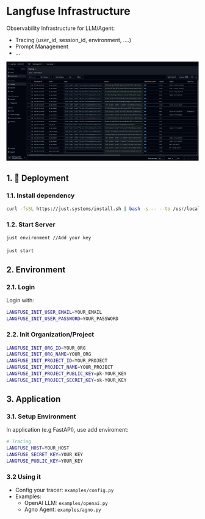 # Langfuse Infrastructure
Observability Infrastructure for LLM/Agent:
- Tracing (user_id, session_id, environment, ....)
- Prompt Management
- ...

![Langfuse Dashboard](images/langfuse.png)


## 1. 🚀 **Deployment**
### 1.1. Install dependency
```bash
curl -fsSL https://just.systems/install.sh | bash -s -- --to /usr/local/bin
```

### 1.2. Start Server
```bash
just environment //Add your key 

just start
```

## 2. Environment
### 2.1. Login
Login with: 
```bash
LANGFUSE_INIT_USER_EMAIL=YOUR_EMAIL
LANGFUSE_INIT_USER_PASSWORD=YOUR_PASSWORD
```

### 2.2. Init Organization/Project
```bash
LANGFUSE_INIT_ORG_ID=YOUR_ORG
LANGFUSE_INIT_ORG_NAME=YOUR_ORG
LANGFUSE_INIT_PROJECT_ID=YOUR_PROJECT
LANGFUSE_INIT_PROJECT_NAME=YOUR_PROJECT
LANGFUSE_INIT_PROJECT_PUBLIC_KEY=pk-YOUR_KEY
LANGFUSE_INIT_PROJECT_SECRET_KEY=sk-YOUR_KEY
```

## 3. Application
### 3.1. Setup Environment
In application (e.g FastAPI), use add enviroment:
```bash
# Tracing
LANGFUSE_HOST=YOUR_HOST
LANGFUSE_SECRET_KEY=YOUR_KEY
LANGFUSE_PUBLIC_KEY=YOUR_KEY
```

### 3.2 Using it
- Config your tracer: `examples/config.py`
- Examples:
    - OpenAI LLM: `examples/openai.py`
    - Agno Agent: `examples/agno.py`
